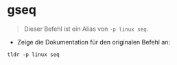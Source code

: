 # gseq

> Dieser Befehl ist ein Alias von `-p linux seq`.

- Zeige die Dokumentation für den originalen Befehl an:

`tldr -p linux seq`
